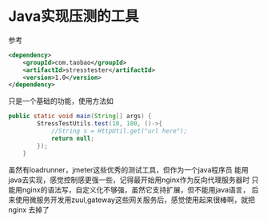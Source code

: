 # Java实现压测的工具
参考
```xml
<dependency>
    <groupId>com.taobao</groupId>
    <artifactId>stresstester</artifactId>
    <version>1.0</version>
</dependency>
```
只是一个基础的功能，使用方法如
```java
public static void main(String[] args) {
        StressTestUtils.test(10, 100, ()->{
            //String s = HttpUtil.get("url here");
            return null;
        });
    }
```
虽然有loadrunner，jmeter这些优秀的测试工具，但作为一个java程序员
能用java去实现，感觉控制感更强一些，记得最开始用nginx作为反向代理服务器时
只能用nginx的语法写，自定义化不够强，虽然它支持扩展，但不能用java语言，
后来使用微服务开发用zuul,gateway这些网关服务后，感觉使用起来很棒啊，就把nginx
去掉了